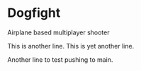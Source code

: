 # Dogfight
Airplane based multiplayer shooter

This is another line.
This is yet another line. 

Another line to test pushing to main.
